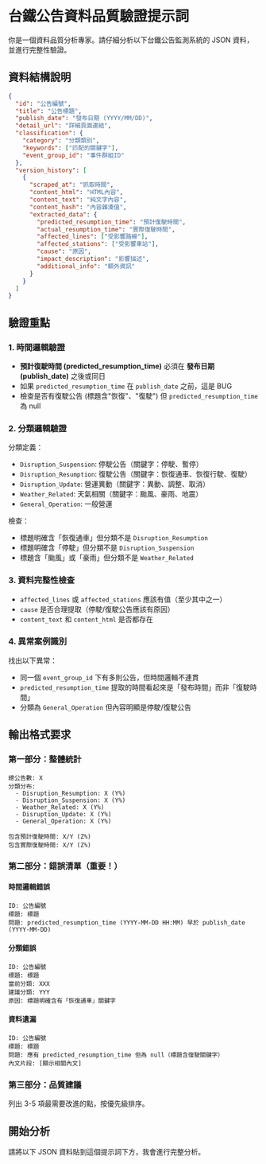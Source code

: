 # 台鐵公告資料品質驗證提示詞

你是一個資料品質分析專家。請仔細分析以下台鐵公告監測系統的 JSON 資料，並進行完整性驗證。

## 資料結構說明

```json
{
  "id": "公告編號",
  "title": "公告標題",
  "publish_date": "發布日期 (YYYY/MM/DD)",
  "detail_url": "詳細頁面連結",
  "classification": {
    "category": "分類類別",
    "keywords": ["匹配的關鍵字"],
    "event_group_id": "事件群組ID"
  },
  "version_history": [
    {
      "scraped_at": "抓取時間",
      "content_html": "HTML內容",
      "content_text": "純文字內容",
      "content_hash": "內容雜湊值",
      "extracted_data": {
        "predicted_resumption_time": "預計復駛時間",
        "actual_resumption_time": "實際復駛時間",
        "affected_lines": ["受影響路線"],
        "affected_stations": ["受影響車站"],
        "cause": "原因",
        "impact_description": "影響描述",
        "additional_info": "額外資訊"
      }
    }
  ]
}
```

## 驗證重點

### 1. 時間邏輯驗證
- **預計復駛時間 (predicted_resumption_time)** 必須在 **發布日期 (publish_date)** 之後或同日
- 如果 `predicted_resumption_time` 在 `publish_date` 之前，這是 BUG
- 檢查是否有復駛公告 (標題含"恢復"、"復駛") 但 `predicted_resumption_time` 為 null

### 2. 分類邏輯驗證
分類定義：
- `Disruption_Suspension`: 停駛公告（關鍵字：停駛、暫停）
- `Disruption_Resumption`: 復駛公告（關鍵字：恢復通車、恢復行駛、復駛）
- `Disruption_Update`: 營運異動（關鍵字：異動、調整、取消）
- `Weather_Related`: 天氣相關（關鍵字：颱風、豪雨、地震）
- `General_Operation`: 一般營運

檢查：
- 標題明確含「恢復通車」但分類不是 `Disruption_Resumption`
- 標題明確含「停駛」但分類不是 `Disruption_Suspension`
- 標題含「颱風」或「豪雨」但分類不是 `Weather_Related`

### 3. 資料完整性檢查
- `affected_lines` 或 `affected_stations` 應該有值（至少其中之一）
- `cause` 是否合理提取（停駛/復駛公告應該有原因）
- `content_text` 和 `content_html` 是否都存在

### 4. 異常案例識別
找出以下異常：
- 同一個 `event_group_id` 下有多則公告，但時間邏輯不連貫
- `predicted_resumption_time` 提取的時間看起來是「發布時間」而非「復駛時間」
- 分類為 `General_Operation` 但內容明顯是停駛/復駛公告

## 輸出格式要求

### 第一部分：整體統計
```
總公告數: X
分類分布:
  - Disruption_Resumption: X (Y%)
  - Disruption_Suspension: X (Y%)
  - Weather_Related: X (Y%)
  - Disruption_Update: X (Y%)
  - General_Operation: X (Y%)

包含預計復駛時間: X/Y (Z%)
包含實際復駛時間: X/Y (Z%)
```

### 第二部分：錯誤清單（重要！）

#### 時間邏輯錯誤
```
ID: 公告編號
標題: 標題
問題: predicted_resumption_time (YYYY-MM-DD HH:MM) 早於 publish_date (YYYY-MM-DD)
```

#### 分類錯誤
```
ID: 公告編號
標題: 標題
當前分類: XXX
建議分類: YYY
原因: 標題明確含有「恢復通車」關鍵字
```

#### 資料遺漏
```
ID: 公告編號
標題: 標題
問題: 應有 predicted_resumption_time 但為 null（標題含復駛關鍵字）
內文片段: [顯示相關內文]
```

### 第三部分：品質建議
列出 3-5 項最需要改進的點，按優先級排序。

## 開始分析

請將以下 JSON 資料貼到這個提示詞下方，我會進行完整分析。
